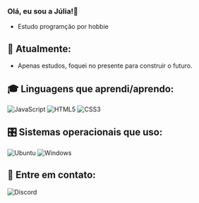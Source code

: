 ### Olá, eu sou a Júlia!👋
- Estudo programção por hobbie

## 🔭 Atualmente:
- Apenas estudos, foquei no presente para construir o futuro.

## 🎓 Linguagens que aprendi/aprendo:
![JavaScript](https://img.shields.io/badge/JavaScript-F7DF1E?style=for-the-badge&logo=javascript&logoColor=black)
![HTML5](https://img.shields.io/badge/HTML5-E34F26?style=for-the-badge&logo=html5&logoColor=white)
![CSS3](https://img.shields.io/badge/CSS3-1572B6?style=for-the-badge&logo=css3&logoColor=white)


## 🎛️ Sistemas operacionais que uso:
![Ubuntu](https://img.shields.io/badge/Ubuntu-E95420?style=for-the-badge&logo=ubuntu&logoColor=white)
![Windows](https://img.shields.io/badge/Windows-0078D6?style=for-the-badge&logo=windows&logoColor=white)

## 💬 Entre em contato:
![Discord](https://img.shields.io/badge/Biscoito%233451-%237289DA.svg?style=for-the-badge&logo=discord&logoColor=white)
